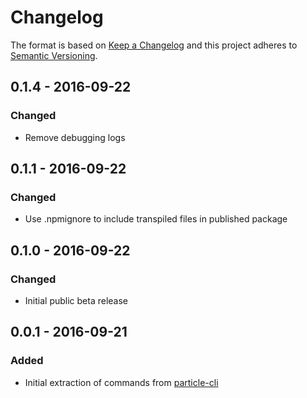 # Changelog

The format is based on [Keep a Changelog](http://keepachangelog.com/) 
and this project adheres to [Semantic Versioning](http://semver.org/).

## 0.1.4 - 2016-09-22
### Changed
- Remove debugging logs

## 0.1.1 - 2016-09-22
### Changed
- Use .npmignore to include transpiled files in published package

## 0.1.0 - 2016-09-22
### Changed
- Initial public beta release

## 0.0.1 - 2016-09-21
### Added
- Initial extraction of commands from [particle-cli](https://github.com/spark/particle-cli)

